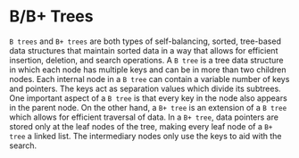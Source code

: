 # B/B+ Trees

`B trees` and `B+ trees` are both types of self-balancing, sorted, tree-based data structures that maintain sorted data in a way that allows for efficient insertion, deletion, and search operations. A `B tree` is a tree data structure in which each node has multiple keys and can be in more than two children nodes. Each internal node in a `B tree` can contain a variable number of keys and pointers. The keys act as separation values which divide its subtrees. One important aspect of a `B tree` is that every key in the node also appears in the parent node. On the other hand, a `B+ tree` is an extension of a `B tree` which allows for efficient traversal of data. In a `B+ tree`, data pointers are stored only at the leaf nodes of the tree, making every leaf node of a `B+ tree` a linked list. The intermediary nodes only use the keys to aid with the search.